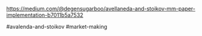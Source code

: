 https://medium.com/@degensugarboo/avellaneda-and-stoikov-mm-paper-implementation-b7011b5a7532

#avalenda-and-stoikov #market-making
